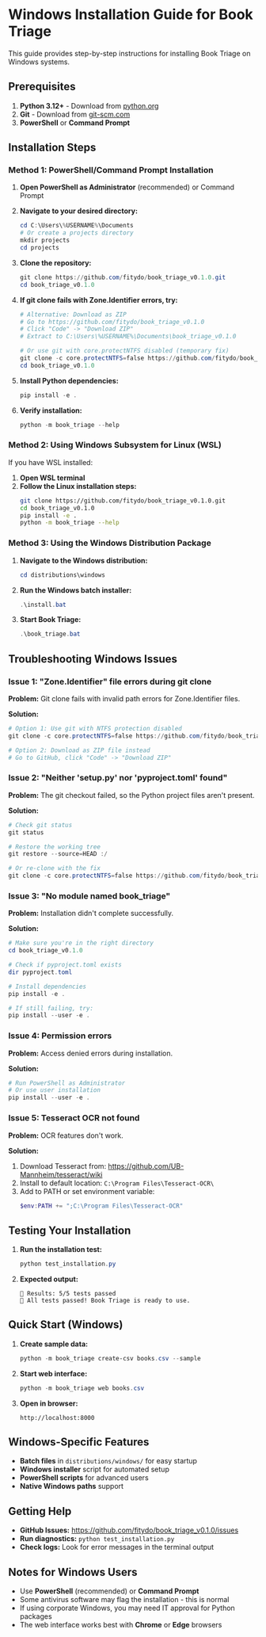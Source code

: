 # Windows Installation Guide for Book Triage

This guide provides step-by-step instructions for installing Book Triage on Windows systems.

## Prerequisites

1. **Python 3.12+** - Download from [python.org](https://www.python.org/downloads/)
2. **Git** - Download from [git-scm.com](https://git-scm.com/download/win)
3. **PowerShell** or **Command Prompt**

## Installation Steps

### Method 1: PowerShell/Command Prompt Installation

1. **Open PowerShell as Administrator** (recommended) or Command Prompt

2. **Navigate to your desired directory:**
   ```powershell
   cd C:\Users\%USERNAME%\Documents
   # Or create a projects directory
   mkdir projects
   cd projects
   ```

3. **Clone the repository:**
   ```powershell
   git clone https://github.com/fitydo/book_triage_v0.1.0.git
   cd book_triage_v0.1.0
   ```

4. **If git clone fails with Zone.Identifier errors, try:**
   ```powershell
   # Alternative: Download as ZIP
   # Go to https://github.com/fitydo/book_triage_v0.1.0
   # Click "Code" -> "Download ZIP"
   # Extract to C:\Users\%USERNAME%\Documents\book_triage_v0.1.0
   
   # Or use git with core.protectNTFS disabled (temporary fix)
   git clone -c core.protectNTFS=false https://github.com/fitydo/book_triage_v0.1.0.git
   cd book_triage_v0.1.0
   ```

5. **Install Python dependencies:**
   ```powershell
   pip install -e .
   ```

6. **Verify installation:**
   ```powershell
   python -m book_triage --help
   ```

### Method 2: Using Windows Subsystem for Linux (WSL)

If you have WSL installed:

1. **Open WSL terminal**
2. **Follow the Linux installation steps:**
   ```bash
   git clone https://github.com/fitydo/book_triage_v0.1.0.git
   cd book_triage_v0.1.0
   pip install -e .
   python -m book_triage --help
   ```

### Method 3: Using the Windows Distribution Package

1. **Navigate to the Windows distribution:**
   ```powershell
   cd distributions\windows
   ```

2. **Run the Windows batch installer:**
   ```powershell
   .\install.bat
   ```

3. **Start Book Triage:**
   ```powershell
   .\book_triage.bat
   ```

## Troubleshooting Windows Issues

### Issue 1: "Zone.Identifier" file errors during git clone

**Problem:** Git clone fails with invalid path errors for Zone.Identifier files.

**Solution:**
```powershell
# Option 1: Use git with NTFS protection disabled
git clone -c core.protectNTFS=false https://github.com/fitydo/book_triage_v0.1.0.git

# Option 2: Download as ZIP file instead
# Go to GitHub, click "Code" -> "Download ZIP"
```

### Issue 2: "Neither 'setup.py' nor 'pyproject.toml' found"

**Problem:** The git checkout failed, so the Python project files aren't present.

**Solution:**
```powershell
# Check git status
git status

# Restore the working tree
git restore --source=HEAD :/

# Or re-clone with the fix
git clone -c core.protectNTFS=false https://github.com/fitydo/book_triage_v0.1.0.git
```

### Issue 3: "No module named book_triage"

**Problem:** Installation didn't complete successfully.

**Solution:**
```powershell
# Make sure you're in the right directory
cd book_triage_v0.1.0

# Check if pyproject.toml exists
dir pyproject.toml

# Install dependencies
pip install -e .

# If still failing, try:
pip install --user -e .
```

### Issue 4: Permission errors

**Problem:** Access denied errors during installation.

**Solution:**
```powershell
# Run PowerShell as Administrator
# Or use user installation
pip install --user -e .
```

### Issue 5: Tesseract OCR not found

**Problem:** OCR features don't work.

**Solution:**
1. Download Tesseract from: https://github.com/UB-Mannheim/tesseract/wiki
2. Install to default location: `C:\Program Files\Tesseract-OCR\`
3. Add to PATH or set environment variable:
   ```powershell
   $env:PATH += ";C:\Program Files\Tesseract-OCR"
   ```

## Testing Your Installation

1. **Run the installation test:**
   ```powershell
   python test_installation.py
   ```

2. **Expected output:**
   ```
   🎯 Results: 5/5 tests passed
   🎉 All tests passed! Book Triage is ready to use.
   ```

## Quick Start (Windows)

1. **Create sample data:**
   ```powershell
   python -m book_triage create-csv books.csv --sample
   ```

2. **Start web interface:**
   ```powershell
   python -m book_triage web books.csv
   ```

3. **Open in browser:**
   ```
   http://localhost:8000
   ```

## Windows-Specific Features

- **Batch files** in `distributions/windows/` for easy startup
- **Windows installer** script for automated setup
- **PowerShell scripts** for advanced users
- **Native Windows paths** support

## Getting Help

- **GitHub Issues:** https://github.com/fitydo/book_triage_v0.1.0/issues
- **Run diagnostics:** `python test_installation.py`
- **Check logs:** Look for error messages in the terminal output

## Notes for Windows Users

- Use **PowerShell** (recommended) or **Command Prompt**
- Some antivirus software may flag the installation - this is normal
- If using corporate Windows, you may need IT approval for Python packages
- The web interface works best with **Chrome** or **Edge** browsers 
